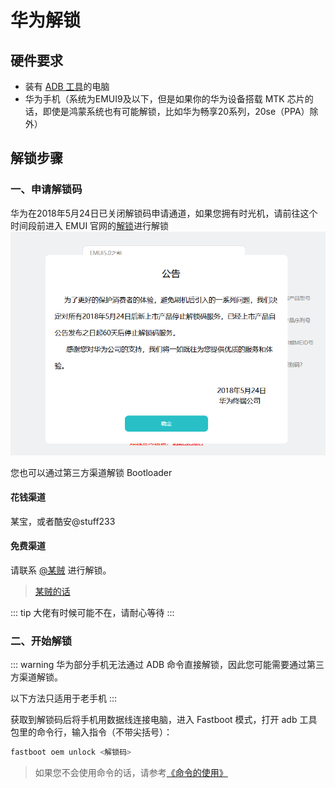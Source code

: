# 华为解锁

## 硬件要求

* 装有 [ADB 工具](../../tools/platform-tools.md#adb-工具)的电脑
* 华为手机（系统为EMUI9及以下，但是如果你的华为设备搭载 MTK 芯片的话，即使是鸿蒙系统也有可能解锁，比如华为畅享20系列，20se（PPA）除外）

## 解锁步骤

### 一、申请解锁码

华为在2018年5月24日已关闭解锁码申请通道，如果您拥有时光机，请前往这个时间段前进入 EMUI 官网的[解锁](https://emui.huawei.com/cn/unlock_index)进行解锁
![关闭解锁的公告](./images/huawei_close_notice.png)

您也可以通过第三方渠道解锁 Bootloader

#### 花钱渠道

某宝，或者酷安@stuff233

#### 免费渠道

请联系 [@某贼](http://www.coolapk.com/u/3463951) 进行解锁。

> [某贼的话](https://www.coolapk.com/feed/25219974?shareKey=ZDc3M2ExYmZlNjQ2NjA3MTc2ZGY~)

::: tip
大佬有时候可能不在，请耐心等待
:::

### 二、开始解锁

::: warning
华为部分手机无法通过 ADB 命令直接解锁，因此您可能需要通过第三方渠道解锁。

以下方法只适用于老手机
:::

获取到解锁码后将手机用数据线连接电脑，进入 Fastboot 模式，打开 adb 工具包里的命令行，输入指令（不带尖括号）：

``` bash
fastboot oem unlock <解锁码>
```

> 如果您不会使用命令的话，请参考[《命令的使用》](../../help.md)
